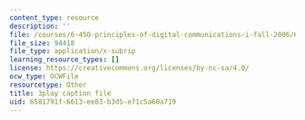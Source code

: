 ```yaml
---
content_type: resource
description: ''
file: /courses/6-450-principles-of-digital-communications-i-fall-2006/6581791f6613ee83b3d5e71c5a60a719_cfL8blVkE1E.srt
file_size: 94418
file_type: application/x-subrip
learning_resource_types: []
license: https://creativecommons.org/licenses/by-nc-sa/4.0/
ocw_type: OCWFile
resourcetype: Other
title: 3play caption file
uid: 6581791f-6613-ee83-b3d5-e71c5a60a719
---
```

